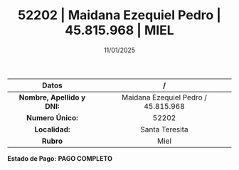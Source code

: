 ﻿---
title: 52202 | Maidana Ezequiel Pedro | 45.815.968 | MIEL
date: 11/01/2025
draft: false
tags: ['santa-teresita', 'titular', 'miel']
---

|          **Datos**          |  /  |
|:---------------------------:|:---:|
| **Nombre, Apellido y DNI:** | Maidana Ezequiel Pedro / 45.815.968 |
|      **Numero Único:**      | 52202 |
|        **Localidad:**       | Santa Teresita |
|          **Rubro**          | Miel |

**Estado de Pago:** **PAGO COMPLETO**
